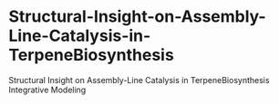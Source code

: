 # Structural-Insight-on-Assembly-Line-Catalysis-in-TerpeneBiosynthesis
Structural Insight on Assembly-Line Catalysis in TerpeneBiosynthesis Integrative Modeling
